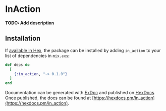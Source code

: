 # InAction

**TODO: Add description**

## Installation

If [available in Hex](https://hex.pm/docs/publish), the package can be installed
by adding `in_action` to your list of dependencies in `mix.exs`:

```elixir
def deps do
  [
    {:in_action, "~> 0.1.0"}
  ]
end
```

Documentation can be generated with [ExDoc](https://github.com/elixir-lang/ex_doc)
and published on [HexDocs](https://hexdocs.pm). Once published, the docs can
be found at [https://hexdocs.pm/in_action](https://hexdocs.pm/in_action).

